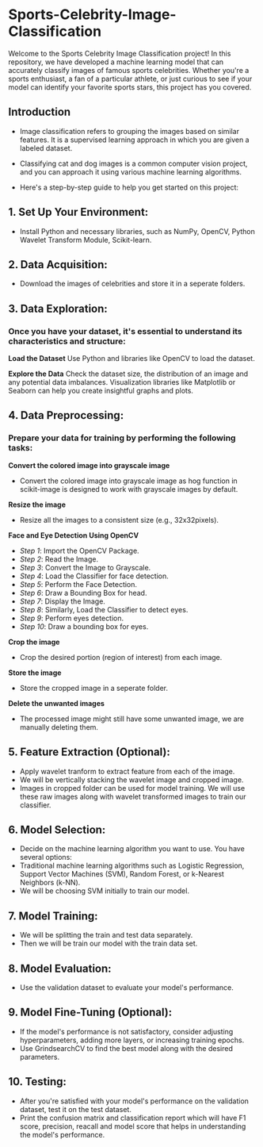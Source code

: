 # Sports-Celebrity-Image-Classification
Welcome to the Sports Celebrity Image Classification project! In this repository, we have developed a machine learning model that can accurately classify images of famous sports celebrities. 
Whether you're a sports enthusiast, a fan of a particular athlete, or just curious to see if your model can identify your favorite sports stars, this project has you covered.

## Introduction
* Image classification refers to grouping the images based on similar features. It is a supervised learning approach in which you are given a labeled dataset.
* Classifying cat and dog images is a common computer vision project, and you can approach it using various machine learning algorithms.
 
* Here's a step-by-step guide to help you get started on this project:

## 1. Set Up Your Environment:
* Install Python and necessary libraries, such as NumPy, OpenCV, Python Wavelet Transform Module, Scikit-learn.

## 2. Data Acquisition:
* Download the images of celebrities and store it in a seperate folders.

## 3. Data Exploration:
### Once you have your dataset, it's essential to understand its characteristics and structure:

**Load the Dataset** 
Use Python and libraries like OpenCV to load the dataset.

**Explore the Data**
Check the dataset size, the distribution of an image and any potential data imbalances. Visualization libraries like Matplotlib or Seaborn can help you create insightful graphs and plots.

## 4. Data Preprocessing:
### Prepare your data for training by performing the following tasks:

**Convert the colored image into grayscale image**
* Convert the colored image into grayscale image as hog function in scikit-image is designed to work with grayscale images by default.

**Resize the image**
* Resize all the images to a consistent size (e.g., 32x32pixels).

**Face and Eye Detection Using OpenCV**
  * *Step 1*: Import the OpenCV Package.
  * *Step 2*: Read the Image.
  * *Step 3*: Convert the Image to Grayscale.
  * *Step 4*: Load the Classifier for face detection.
  * *Step 5*: Perform the Face Detection.
  * *Step 6*: Draw a Bounding Box for head.
  * *Step 7*: Display the Image.
  * *Step 8*: Similarly, Load the Classifier to detect eyes.
  * *Step 9*: Perform eyes detection.
  * *Step 10*: Draw a bounding box for eyes.

**Crop the image**
* Crop the desired portion (region of interest) from each image.

**Store the image**
* Store the cropped image in a seperate folder.

**Delete the unwanted images**
* The processed image might still have some unwanted image, we are manually deleting them.

## 5. Feature Extraction (Optional):
* Apply wavelet tranform to extract feature from each of the image.
* We will be vertically stacking the wavelet image and cropped image.
* Images in cropped folder can be used for model training. We will use these raw images along with wavelet transformed images to train our classifier.

## 6. Model Selection:
* Decide on the machine learning algorithm you want to use. You have several options:
* Traditional machine learning algorithms such as Logistic Regression, Support Vector Machines (SVM), Random Forest, or k-Nearest Neighbors (k-NN).
* We will be choosing SVM initially to train our model.

## 7. Model Training:
* We will be splitting the train and test data separately.
* Then we will be train our model with the train data set.

## 8. Model Evaluation:
* Use the validation dataset to evaluate your model's performance.

## 9. Model Fine-Tuning (Optional):
* If the model's performance is not satisfactory, consider adjusting hyperparameters, adding more layers, or increasing training epochs.
* Use GrindsearchCV to find the best model along with the desired parameters.

## 10. Testing:
* After you're satisfied with your model's performance on the validation dataset, test it on the test dataset.
* Print the confusion matrix and classification report which will have F1 score, precision, reacall and model score that helps in understanding the model's performance.
